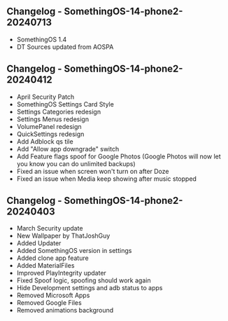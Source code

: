 ## Changelog - SomethingOS-14-phone2-20240713
- SomethingOS 1.4
- DT Sources updated from AOSPA

## Changelog - SomethingOS-14-phone2-20240412
- April Security Patch
- SomethingOS Settings Card Style
- Settings Categories redesign
- Settings Menus redesign
- VolumePanel redesign
- QuickSettings redesign
- Add Adblock qs tile
- Add "Allow app downgrade" switch
- Add Feature flags spoof for Google Photos (Google Photos will now let you know you can do unlimited backups)
- Fixed an issue when screen won't turn on after Doze
- Fixed an issue when Media keep showing after music stopped

## Changelog - SomethingOS-14-phone2-20240403
- March Security update
- New Wallpaper by ThatJoshGuy
- Added Updater
- Added SomethingOS version in settings
- Added clone app feature
- Added MaterialFiles
- Improved PlayIntegrity updater
- Fixed Spoof logic, spoofing should work again
- Hide Development settings and adb status to apps
- Removed Microsoft Apps
- Removed Google Files
- Removed animations background

